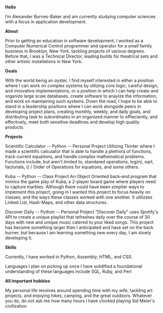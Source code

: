 **Hello**

I’m Alexander Burnes-Baker and am currently studying computer sciences with a focus in application development.

**About**

Prior to getting an education in software development, I worked as a Computer Numerical Control programmer and operator for a small family business in Brooklyn, New York, tackling projects of various degrees. Before that, I was a Technical Director, leading builds for theatrical sets and other artistic installations in New York.

**Goals**

With the world being an oyster, I find myself interested in either a position where I can work on complex systems by utilzing core logic, careful design, and innovative implementations, or a position in which I can help create and organize large scale databases, create software to anaylze the information, and work on maintaining such systems. Down the road, I hope to be able to stand in a leadership positions where I can work alongside peers in developing project plans, creating monthly, weekly, and daily goals, and distributing task to subordinates in an organized manner to effieciently, and effectively, meet both sensitive deadlines and develop high quality products. 

**Projects**

Scientific Calculator -- Python -- Personal Project
Utilizing Tkinter where I made a scientific calculator that is able to handle a plethora of functions, track current equations, and handle complex mathematical problems. Functions include, but aren't limited to, standared operations, log(n), sqrt, factorials, () / Order of Operations for equations, and some others.

Kuba -- Python -- Class Project
An Object Oriented back-end program that mimics the game play of Kuba, a 2-player board game where players need to capture marbles. Although there could have been simplier ways to implement this project, going in I wanted this project to focus heavily on classes, and the ways these classes worked with one another. It utilizses Linked List, Hash-Maps, and other data structures.

Discover Daily -- Python -- Personal Project
"Discover Daily" uses Spotify's API to create a unique playlist that refreshes daily over the course of 30 days with new and unique music catered to your liked songs. This project has become something larger than I anticipated and have set on the back burner, but because I am learning something new every day, I am slowly developing it. 

**Skills**

Currently, I have worked in Python, Assembly, HTML, and CSS.

Languages I plan on picking up once I have solidified a foundational understanding of these languages include SQL, Ruby, and Perl


**All important hobbies**
 
My personal life revolves around spending time with my wife, tackling art projects, and enjoying hikes, camping, and the great outdoors. Whatever you do, do not ask me how many hours I have clocked playing Sid Meier's civilization
